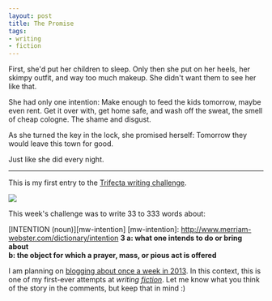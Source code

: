 ```yaml
---
layout: post
title: The Promise
tags:
- writing
- fiction
---
```


First, she'd put her children to sleep. Only then she put on her heels, her skimpy outfit, and way too much makeup. She didn't want them to see her like that.

She had only one intention: Make enough to feed the kids tomorrow, maybe even rent. Get it over with, get home safe, and wash off the sweat, the smell of cheap cologne. The shame and disgust.

As she turned the key in the lock, she promised herself: Tomorrow they would leave this town for good.

Just like she did every night.

---

This is my first entry to the [Trifecta writing challenge][trifecta].

[trifecta]: http://www.trifectawritingchallenge.com/
[challenge]: /2013/01/07/writing-challenge-accepted/

![](/media/2013/trifecta.jpg)

This week's challenge was to write 33 to 333 words about:

[INTENTION (noun)][mw-intention]
[mw-intention]: http://www.merriam-webster.com/dictionary/intention
**3 a: what one intends to do or bring about**<br>**b: the object for which a prayer, mass, or pious act is offered**

I am planning on [blogging about once a week in 2013][challenge]. In this context, this is one of my first-ever attempts at *writing [fiction][fiction]*. Let me know what you think of the story in the comments, but keep that in mind :)

[fiction]: /tag/fiction/